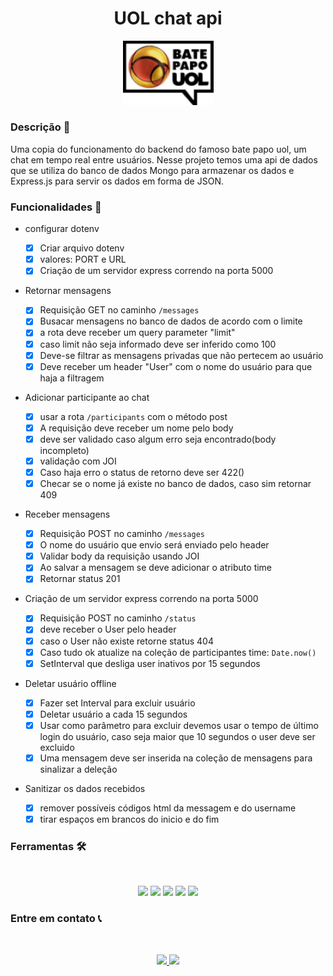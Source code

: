 <h1 align="center">UOL chat api</h1>

<p align="center">
<img width="145px" src="./images/logo.png"/>
</p>

### Descrição 📎

Uma copia do funcionamento do backend do famoso bate papo uol, um chat em tempo real entre usuários. Nesse projeto temos uma api de dados que se utiliza do banco de dados Mongo para armazenar os dados e Express.js para servir os dados em forma de JSON.

### Funcionalidades 🚀

-   configurar dotenv

    -   [x] Criar arquivo dotenv
    -   [x] valores: PORT e URL
    -   [x] Criação de um servidor express correndo na porta 5000

-   Retornar mensagens
    -   [x] Requisição GET no caminho `/messages`
    -   [x] Busacar mensagens no banco de dados de acordo com o limite
    -   [x] a rota deve receber um query parameter "limit"
    -   [x] caso limit não seja informado deve ser inferido como 100
    -   [x] Deve-se filtrar as mensagens privadas que não pertecem ao usuário
    -   [x] Deve receber um header "User" com o nome do usuário para que haja a filtragem
-   Adicionar participante ao chat

    -   [x] usar a rota `/participants` com o método post
    -   [x] A requisição deve receber um nome pelo body
    -   [x] deve ser validado caso algum erro seja encontrado(body incompleto)
    -   [x] validação com JOI
    -   [x] Caso haja erro o status de retorno deve ser 422()
    -   [x] Checar se o nome já existe no banco de dados, caso sim retornar 409

-   Receber mensagens
    -   [x] Requisição POST no caminho `/messages`
    -   [x] O nome do usuário que envio será enviado pelo header
    -   [x] Validar body da requisição usando JOI
    -   [x] Ao salvar a mensagem se deve adicionar o atributo time
    -   [x] Retornar status 201
-   Criação de um servidor express correndo na porta 5000

    -   [x] Requisição POST no caminho `/status`
    -   [x] deve receber o User pelo header
    -   [x] caso o User não existe retorne status 404
    -   [x] Caso tudo ok atualize na coleção de participantes time: `Date.now()`
    -   [x] SetInterval que desliga user inativos por 15 segundos

-   Deletar usuário offline

    -   [x] Fazer set Interval para excluir usuário
    -   [x] Deletar usuário a cada 15 segundos
    -   [x] Usar como parâmetro para excluir devemos usar o tempo de último login do usuário, caso seja maior que 10 segundos o user deve ser excluido
    -   [x] Uma mensagem deve ser inserida na coleção de mensagens para sinalizar a deleção

-   Sanitizar os dados recebidos
    -   [x] remover possíveis códigos html da messagem e do username
    -   [x] tirar espaços em brancos do inicio e do fim

### Ferramentas 🛠️

<br>

<p align='center'>
<img src="https://img.shields.io/badge/JavaScript-323330?style=for-the-badge&logo=javascript&logoColor=F7DF1E">
<img src="https://img.shields.io/badge/Node.js-43853D?style=for-the-badge&logo=node.js&logoColor=white">
<img src="https://img.shields.io/badge/Express.js-404D59?style=for-the-badge&logo=express">
<img src="https://img.shields.io/badge/Git-E34F26?style=for-the-badge&logo=git&logoColor=white">
<img src="https://img.shields.io/badge/MongoDB-%234ea94b.svg?style=for-the-badge&logo=mongodb&logoColor=white">
<p>

### Entre em contato 📞

<br>

<p align="center">
<a href="https://www.linkedin.com/in/luis-felipe-vanin-martins-5a5b38215">
<img src="https://img.shields.io/badge/-LinkedIn-black.svg?style=for-the-badge&logo=linkedin&colorB=blue">
</a>
<a href="mailto:luisfvanin2@gmail.com">
<img src="https://img.shields.io/badge/Gmail:%20luisfvanin2@gmail.com-D14836?style=for-the-badge&logo=gmail&logoColor=white">
</a>
</p>
